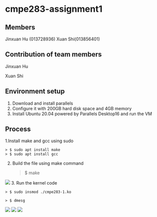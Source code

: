 # cmpe283-assignment1
## Members
Jinxuan Hu (013728936) Xuan Shi(013856401)
## Contribution of team members
Jinxuan Hu

Xuan Shi
## Environment setup
1. Download and install parallels  
2. Configure it with 200GB hard disk space and 4GB memory
3. Install Ubuntu 20.04 powered by Parallels Desktop16 and run the VM

## Process
1.Install make and gcc using sudo

	> $ sudo apt install make         
	> $ sudo apt install gcc

2. Build the file using make command
	> $ make
  <image src = "https://github.com/JinxuanHu/cmpe283-assignment1/blob/master/screenshot/command-make.png">
3. Run the kernel code

	> $ sudo insmod ./cmpe283-1.ko
  
	> $ dmesg
  <image src = "https://github.com/JinxuanHu/cmpe283-assignment1/blob/master/screenshot/procbased.png">
  <image src = "https://github.com/JinxuanHu/cmpe283-assignment1/blob/master/screenshot/secondary-entry.png">
  <image src = "https://github.com/JinxuanHu/cmpe283-assignment1/blob/master/screenshot/exit.png">
